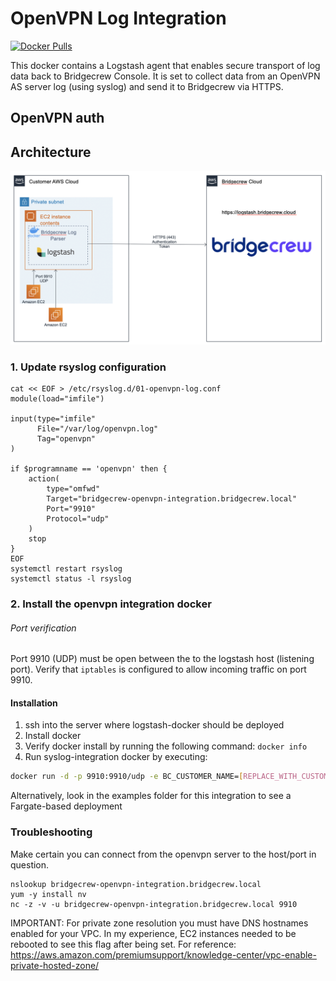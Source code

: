 # OpenVPN Log Integration
[![Docker Pulls](https://img.shields.io/docker/pulls/bridgecrew/openvpn-logs-integration)](https://hub.docker.com/r/bridgecrew/openvpn-logs-integration)

This docker contains a Logstash agent that enables secure transport of log data back to Bridgecrew Console. It is set to collect data from an OpenVPN AS server log (using syslog) and send it to Bridgecrew via HTTPS.

## OpenVPN auth

## Architecture
![Integration architecture](../../docs/OpenVPNArch.png)

### 1. Update rsyslog configuration

```
cat << EOF > /etc/rsyslog.d/01-openvpn-log.conf
module(load="imfile")

input(type="imfile"
      File="/var/log/openvpn.log"
      Tag="openvpn"
)

if $programname == 'openvpn' then {
    action(
        type="omfwd"
        Target="bridgecrew-openvpn-integration.bridgecrew.local"
        Port="9910"
        Protocol="udp"
    )
    stop
}
EOF
systemctl restart rsyslog
systemctl status -l rsyslog
```

### 2. Install the openvpn integration docker
###### Port verification
Port 9910 (UDP) must be open between the to the logstash host (listening port).
Verify that `iptables` is configured to allow incoming traffic on port 9910.

#### Installation

1. ssh into the server where logstash-docker should be deployed
2. Install docker
3. Verify docker install by running the following command: ``` docker info ```
4. Run syslog-integration docker by executing:
```sh
docker run -d -p 9910:9910/udp -e BC_CUSTOMER_NAME=[REPLACE_WITH_CUSTOMER_NAME] -e BC_API_TOKEN=[REPLACE_WITH_API_TOKEN] -e BC_URL="https://logstash.bridgecrew.cloud/logstash" bridgecrew/openvpn-integration
```

Alternatively, look in the examples folder for this integration to see a Fargate-based deployment

### Troubleshooting

Make certain you can connect from the openvpn server to the host/port in question.  

```
nslookup bridgecrew-openvpn-integration.bridgecrew.local
yum -y install nv 
nc -z -v -u bridgecrew-openvpn-integration.bridgecrew.local 9910
```
IMPORTANT: For private zone resolution you must have DNS hostnames enabled for your VPC.  In my experience, EC2 instances needed to be rebooted to see this flag after being set.  For reference: 
https://aws.amazon.com/premiumsupport/knowledge-center/vpc-enable-private-hosted-zone/

